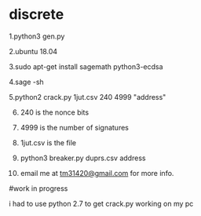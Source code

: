 # discrete


1.python3 gen.py

2.ubuntu 18.04

3.sudo apt-get install sagemath python3-ecdsa

4.sage -sh

5.python2 crack.py 1jut.csv 240 4999 "address"

6. 240 is the nonce bits

7. 4999 is the number of signatures

8. 1jut.csv is the file

9. python3 breaker.py duprs.csv address

10. email me at tm31420@gmail.com for more info.

#work in progress

i had to use python 2.7 to get crack.py working on my pc
